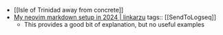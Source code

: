 - [[Isle of Trinidad away from concrete]]
- [My neovim markdown setup in 2024 | linkarzu](https://linkarzu.com/posts/neovim/markdown-setup-2024/#where-are-all-these-files)
  tags:: [[SendToLogseq]]
	- This provides a good bit of explanation, but no useful examples